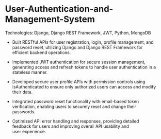 # User-Authentication-and-Management-System
Technologies: Django, Django REST Framework, JWT, Python, MongoDB

*  Built RESTful APIs for user registration, login, profile management, and password reset, utilizing Django and Django REST Framework for efficient backend operations.

*  Implemented JWT authentication for secure session management, generating access and refresh tokens to handle user authentication in a stateless manner.

*  Developed secure user profile APIs with permission controls using IsAuthenticated to ensure only authorized users can access and modify their data.

*  Integrated password reset functionality with email-based token verification, enabling users to securely reset and change their passwords.

*  Optimized API error handling and responses, providing detailed feedback for users and improving overall API usability and user experience.
